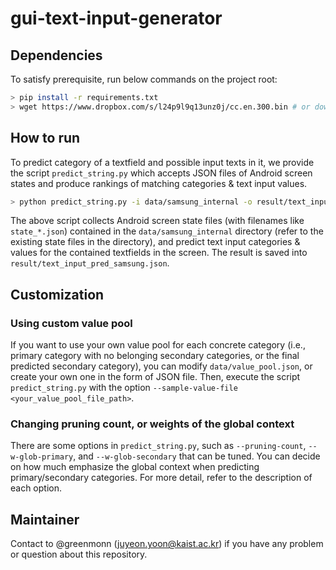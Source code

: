 # gui-text-input-generator

## Dependencies

To satisfy prerequisite, run below commands on the project root:

```bash
> pip install -r requirements.txt 
> wget https://www.dropbox.com/s/l24p9l9q13unz0j/cc.en.300.bin # or download directly from https://www.dropbox.com/s/l24p9l9q13unz0j/cc.en.300.bin?raw=1

```

## How to run

To predict category of a textfield and possible input texts in it, we provide the script `predict_string.py` which accepts JSON files of Android screen states and produce rankings of matching categories & text input values.

```bash 
> python predict_string.py -i data/samsung_internal -o result/text_input_pred_samsung.json --predict-value --sample-value-file data/value_pool.json
```

The above script collects Android screen state files (with filenames like `state_*.json`) contained in the `data/samsung_internal` directory (refer to the existing state files in the directory), and predict text input categories & values for the contained textfields in the screen. The result is saved into `result/text_input_pred_samsung.json`.


## Customization

### Using custom value pool

If you want to use your own value pool for each concrete category (i.e., primary category with no belonging secondary categories, or the final predicted secondary category), you can modify `data/value_pool.json`, or create your own one in the form of JSON file. Then, execute the script `predict_string.py` with the option `--sample-value-file <your_value_pool_file_path>`.

### Changing pruning count, or weights of the global context
There are some options in `predict_string.py`, such as `--pruning-count`, `--w-glob-primary`, and `--w-glob-secondary` that can be tuned. You can decide on how much emphasize the global context when predicting primary/secondary categories. For more detail, refer to the description of each option.

## Maintainer
Contact to @greenmonn (juyeon.yoon@kaist.ac.kr) if you have any problem or question about this repository.